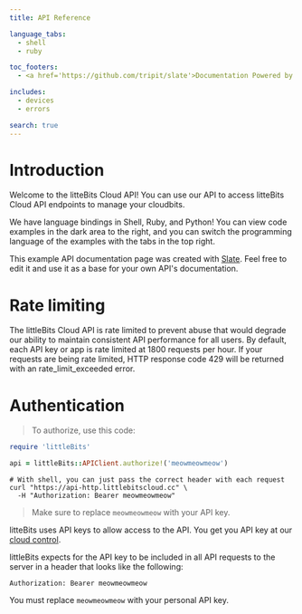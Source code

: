 ```yaml
---
title: API Reference

language_tabs:
  - shell
  - ruby

toc_footers:
  - <a href='https://github.com/tripit/slate'>Documentation Powered by Slate</a>

includes:
  - devices
  - errors

search: true
---
```


# Introduction

Welcome to the litteBits Cloud API! You can use our API to access
litteBits Cloud API endpoints to manage your cloudbits.

We have language bindings in Shell, Ruby, and Python! You can view
code examples in the dark area to the right, and you can switch the
programming language of the examples with the tabs in the top right.

This example API documentation page was created with
[Slate](https://github.com/tripit/slate). Feel free to edit it and use
it as a base for your own API's documentation.


# Rate limiting

The littleBits Cloud API is rate limited to prevent abuse that would
degrade our ability to maintain consistent API performance for all
users. By default, each API key or app is rate limited at 1800
requests per hour. If your requests are being rate limited, HTTP
response code 429 will be returned with an rate_limit_exceeded error.

# Authentication

> To authorize, use this code:

```ruby
require 'littleBits'

api = littleBits::APIClient.authorize!('meowmeowmeow')
```

```shell
# With shell, you can just pass the correct header with each request
curl "https://api-http.littlebitscloud.cc" \
  -H "Authorization: Bearer meowmeowmeow"
```

> Make sure to replace `meowmeowmeow` with your API key.

litteBits uses API keys to allow access to the API. You get you API
key at our [cloud control](https://control.littlebitscloud.cc).

littleBits expects for the API key to be included in all API requests
to the server in a header that looks like the following:

`Authorization: Bearer meowmeowmeow`

<aside class="notice">
You must replace <code>meowmeowmeow</code> with your personal API key.
</aside>

